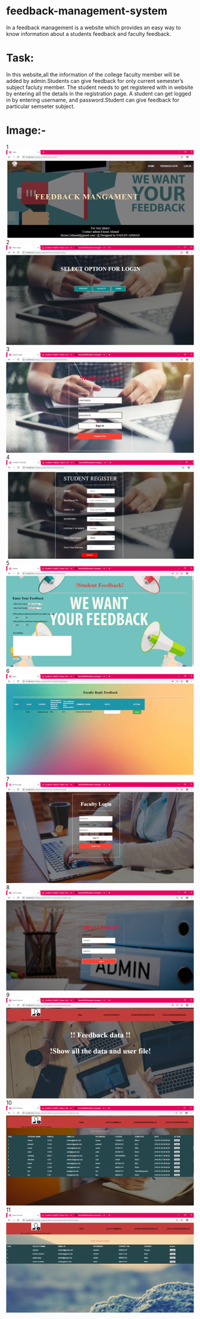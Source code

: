 # feedback-management-system
In a feedback management is a website which provides an easy way to know information about a students feedback and faculty feedback.
# Task:
In this website,all the information of
the college faculty member will be added by admin.Students can give feedback for only current semester’s
subject facluty member. The student needs to get registered with in website by entering all the details in
the registration page. A student can get logged in by entering username, and password.Student can give
feedback for particular semseter subject.
# Image:-

1
![alt tag](https://github.com/Faizan8266/feedback-management-system/blob/master/Screenshot%20(160).png)
2
![alt tag](https://github.com/Faizan8266/feedback-management-system/blob/master/images/Screenshot%20(161).png)
3
![alt tag](https://github.com/Faizan8266/feedback-management-system/blob/master/images/Screenshot%20(162).png)
4
![alt tag](https://github.com/Faizan8266/feedback-management-system/blob/master/images/Screenshot%20(163).png)
5
![alt tag](https://github.com/Faizan8266/feedback-management-system/blob/master/images/Screenshot%20(164).png)
6
![alt tag](https://github.com/Faizan8266/feedback-management-system/blob/master/images/Screenshot%20(165).png)
7
![alt tag](https://github.com/Faizan8266/feedback-management-system/blob/master/images/Screenshot%20(166).png)
8
![alt tag](https://github.com/Faizan8266/feedback-management-system/blob/master/images/Screenshot%20(167).png)
9
![alt tag](https://github.com/Faizan8266/feedback-management-system/blob/master/images/Screenshot%20(168).png)
10
![alt tag](https://github.com/Faizan8266/feedback-management-system/blob/master/images/Screenshot%20(169).png)
11
![alt tag](https://github.com/Faizan8266/feedback-management-system/blob/master/images/Screenshot%20(170).png)

